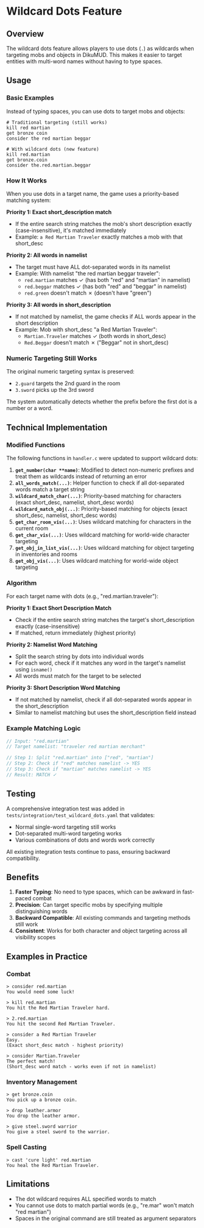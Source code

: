 # Wildcard Dots Feature

## Overview

The wildcard dots feature allows players to use dots (`.`) as wildcards when targeting mobs and objects in DikuMUD. This makes it easier to target entities with multi-word names without having to type spaces.

## Usage

### Basic Examples

Instead of typing spaces, you can use dots to target mobs and objects:

```
# Traditional targeting (still works)
kill red martian
get bronze coin
consider the red martian beggar

# With wildcard dots (new feature)
kill red.martian
get bronze.coin
consider the.red.martian.beggar
```

### How It Works

When you use dots in a target name, the game uses a priority-based matching system:

**Priority 1: Exact short_description match**
- If the entire search string matches the mob's short description exactly (case-insensitive), it's matched immediately
- Example: `a Red Martian Traveler` exactly matches a mob with that short_desc

**Priority 2: All words in namelist**
- The target must have ALL dot-separated words in its namelist
- Example: With namelist "the red martian beggar traveler":
  - `red.martian` matches ✓ (has both "red" and "martian" in namelist)
  - `red.beggar` matches ✓ (has both "red" and "beggar" in namelist)
  - `red.green` doesn't match ✗ (doesn't have "green")

**Priority 3: All words in short_description**
- If not matched by namelist, the game checks if ALL words appear in the short description
- Example: Mob with short_desc "a Red Martian Traveler":
  - `Martian.Traveler` matches ✓ (both words in short_desc)
  - `Red.Beggar` doesn't match ✗ ("Beggar" not in short_desc)

### Numeric Targeting Still Works

The original numeric targeting syntax is preserved:
- `2.guard` targets the 2nd guard in the room
- `3.sword` picks up the 3rd sword

The system automatically detects whether the prefix before the first dot is a number or a word.

## Technical Implementation

### Modified Functions

The following functions in `handler.c` were updated to support wildcard dots:

1. **`get_number(char **name)`**: Modified to detect non-numeric prefixes and treat them as wildcards instead of returning an error
2. **`all_words_match(...)`**: Helper function to check if all dot-separated words match a target string
3. **`wildcard_match_char(...)`**: Priority-based matching for characters (exact short_desc, namelist, short_desc words)
4. **`wildcard_match_obj(...)`**: Priority-based matching for objects (exact short_desc, namelist, short_desc words)
5. **`get_char_room_vis(...)`**: Uses wildcard matching for characters in the current room
6. **`get_char_vis(...)`**: Uses wildcard matching for world-wide character targeting
7. **`get_obj_in_list_vis(...)`**: Uses wildcard matching for object targeting in inventories and rooms
8. **`get_obj_vis(...)`**: Uses wildcard matching for world-wide object targeting

### Algorithm

For each target name with dots (e.g., "red.martian.traveler"):

**Priority 1: Exact Short Description Match**
- Check if the entire search string matches the target's short_description exactly (case-insensitive)
- If matched, return immediately (highest priority)

**Priority 2: Namelist Word Matching**
- Split the search string by dots into individual words
- For each word, check if it matches any word in the target's namelist using `isname()`
- All words must match for the target to be selected

**Priority 3: Short Description Word Matching**
- If not matched by namelist, check if all dot-separated words appear in the short_description
- Similar to namelist matching but uses the short_description field instead

### Example Matching Logic

```c
// Input: "red.martian"
// Target namelist: "traveler red martian merchant"

// Step 1: Split "red.martian" into ["red", "martian"]
// Step 2: Check if "red" matches namelist -> YES
// Step 3: Check if "martian" matches namelist -> YES  
// Result: MATCH ✓
```

## Testing

A comprehensive integration test was added in `tests/integration/test_wildcard_dots.yaml` that validates:
- Normal single-word targeting still works
- Dot-separated multi-word targeting works
- Various combinations of dots and words work correctly

All existing integration tests continue to pass, ensuring backward compatibility.

## Benefits

1. **Faster Typing**: No need to type spaces, which can be awkward in fast-paced combat
2. **Precision**: Can target specific mobs by specifying multiple distinguishing words
3. **Backward Compatible**: All existing commands and targeting methods still work
4. **Consistent**: Works for both character and object targeting across all visibility scopes

## Examples in Practice

### Combat
```
> consider red.martian
You would need some luck!

> kill red.martian
You hit the Red Martian Traveler hard.

> 2.red.martian
You hit the second Red Martian Traveler.

> consider a Red Martian Traveler
Easy.
(Exact short_desc match - highest priority)

> consider Martian.Traveler
The perfect match!
(Short_desc word match - works even if not in namelist)
```

### Inventory Management
```
> get bronze.coin
You pick up a bronze coin.

> drop leather.armor
You drop the leather armor.

> give steel.sword warrior
You give a steel sword to the warrior.
```

### Spell Casting
```
> cast 'cure light' red.martian
You heal the Red Martian Traveler.
```

## Limitations

- The dot wildcard requires ALL specified words to match
- You cannot use dots to match partial words (e.g., "re.mar" won't match "red martian")
- Spaces in the original command are still treated as argument separators
